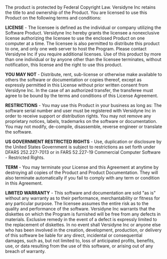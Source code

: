 The product is protected by Federal Copyright Law. Versidyne Inc retains the title to and ownership of the Product. You are licensed to use this Product on the following terms and conditions: 

**LICENSE** - The licensee is defined as the individual or company utilizing the Software Product. Versidyne Inc hereby grants the licensee a nonexclusive license authorizing the licensee to use the enclosed Product on one computer at a time. The licensee is also permitted to distribute this product to one, and only one web server to host the Program. Please contact Versidyne Inc if you require additional licenses. Use of this product by more than one individual or by anyone other than the licensee terminates, without notification, this license and the right to use this product. 

**YOU MAY NOT** - Distribute, rent, sub-license or otherwise make available to others the software or documentation or copies thereof, except as expressly permitted in this License without prior written consent from Versidyne Inc. In the case of an authorized transfer, the transferee must agree to be bound by the terms and conditions of this License Agreement.

**RESTRICTIONS** - You may use this Product in your business as long as:
The software serial number and user must be registered with Versidyne Inc in order to receive support or distribution rights.
You may not remove any proprietary notices, labels, trademarks on the software or documentation.
You may not modify, de-compile, disassemble, reverse engineer or translate the software.

**US GOVERNMENT RESTRICTED RIGHTS** - Use, duplication or disclosure by the United States Government is subject to restrictions as set forth under DFARS 252.227-7013 or in FARS 52.227-19 Commercial Computer Software - Restricted Rights.

**TERM** - You may terminate your License and this Agreement at anytime by destroying all copies of the Product and Product Documentation. They will also terminate automatically if you fail to comply with any term or condition in this Agreement.

**LIMITED WARRANTY** - This software and documentation are sold "as is" without any warranty as to their performance, merchantability or fitness for any particular purpose. The licensee assumes the entire risk as to the quality and performance of the software. Versidyne Inc warrants that the diskettes on which the Program is furnished will be free from any defects in materials. Exclusive remedy in the event of a defect is expressly limited to the replacement of diskettes. In no event shall Versidyne Inc or anyone else who has been involved in the creation, development, production, or delivery of this software be liable for any direct, incidental or consequential damages, such as, but not limited to, loss of anticipated profits, benefits, use, or data resulting from the use of this software, or arising out of any breach of warranty.
